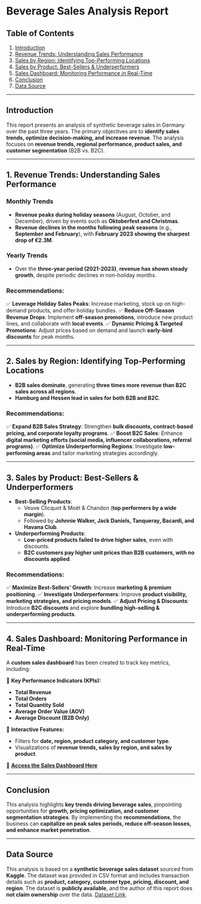 # **Beverage Sales Analysis Report**

## **Table of Contents**
1. [Introduction](#introduction)
2. [Revenue Trends: Understanding Sales Performance](#1-revenue-trends-understanding-sales-performance)
3. [Sales by Region: Identifying Top-Performing Locations](#2-sales-by-region-identifying-top-performing-locations)
4. [Sales by Product: Best-Sellers & Underperformers](#3-sales-by-product-best-sellers--underperformers)
5. [Sales Dashboard: Monitoring Performance in Real-Time](#4-sales-dashboard-monitoring-performance-in-real-time)
6. [Conclusion](#conclusion)
7. [Data Source](#data-source)

---

## **Introduction**
This report presents an analysis of synthetic beverage sales in Germany over the past three years. The primary objectives are to **identify sales trends, optimize decision-making, and increase revenue**. The analysis focuses on **revenue trends, regional performance, product sales, and customer segmentation** (B2B vs. B2C).

---
## **1. Revenue Trends: Understanding Sales Performance**
### **Monthly Trends**
- **Revenue peaks during holiday seasons** (August, October, and December), driven by events such as **Oktoberfest and Christmas**.
- **Revenue declines in the months following peak seasons** (e.g., **September and February**), with **February 2023 showing the sharpest drop of €2.3M**.

### **Yearly Trends**
- Over the **three-year period (2021-2023)**, **revenue has shown steady growth**, despite periodic declines in non-holiday months.

### **Recommendations:**
✅ **Leverage Holiday Sales Peaks**: Increase marketing, stock up on high-demand products, and offer holiday bundles.
✅ **Reduce Off-Season Revenue Drops**: Implement **off-season promotions**, introduce new product lines, and collaborate with **local events**.
✅ **Dynamic Pricing & Targeted Promotions**: Adjust prices based on demand and launch **early-bird discounts** for peak months.

---
## **2. Sales by Region: Identifying Top-Performing Locations**
- **B2B sales dominate**, generating **three times more revenue than B2C sales across all regions**.
- **Hamburg and Hessen lead in sales for both B2B and B2C**.

### **Recommendations:**
✅ **Expand B2B Sales Strategy**: Strengthen **bulk discounts, contract-based pricing, and corporate loyalty programs**.
✅ **Boost B2C Sales**: Enhance **digital marketing efforts (social media, influencer collaborations, referral programs)**.
✅ **Optimize Underperforming Regions**: Investigate **low-performing areas** and tailor marketing strategies accordingly.

---
## **3. Sales by Product: Best-Sellers & Underperformers**
- **Best-Selling Products**:
  - Veuve Clicquot & Moët & Chandon (**top performers by a wide margin**).
  - Followed by **Johnnie Walker, Jack Daniels, Tanqueray, Bacardi, and Havana Club**.
- **Underperforming Products**:
  - **Low-priced products failed to drive higher sales**, even with discounts.
  - **B2C customers pay higher unit prices than B2B customers, with no discounts applied**.

### **Recommendations:**
✅ **Maximize Best-Sellers' Growth**: Increase **marketing & premium positioning**.
✅ **Investigate Underperformers**: Improve **product visibility, marketing strategies, and pricing models**.
✅ **Adjust Pricing & Discounts**: Introduce **B2C discounts** and explore **bundling high-selling & underperforming products**.

---
## **4. Sales Dashboard: Monitoring Performance in Real-Time**
A **custom sales dashboard** has been created to track key metrics, including:

📌 **Key Performance Indicators (KPIs):**
- **Total Revenue**
- **Total Orders**
- **Total Quantity Sold**
- **Average Order Value (AOV)**
- **Average Discount (B2B Only)**

📌 **Interactive Features:**
- Filters for **date, region, product category, and customer type**.
- Visualizations of **revenue trends, sales by region, and sales by product**.

🔗 **[Access the Sales Dashboard Here](https://public.tableau.com/app/profile/molo.munyansanga/viz/BeverageSalesDashboard_17428856043060/BeverageSalesDashboard)**

---
## **Conclusion**
This analysis highlights **key trends driving beverage sales**, pinpointing opportunities for **growth, pricing optimization, and customer segmentation strategies**. By implementing the **recommendations**, the business can **capitalize on peak sales periods, reduce off-season losses, and enhance market penetration**.

---
## **Data Source**
This analysis is based on a **synthetic beverage sales dataset** sourced from **Kaggle**. The dataset was provided in CSV format and includes transaction details such as **product, category, customer type, pricing, discount, and region**. The dataset is **publicly available**, and the author of this report does **not claim ownership** over the data. [Dataset Link](https://www.kaggle.com/datasets/sebastianwillmann/beverage-sales).

